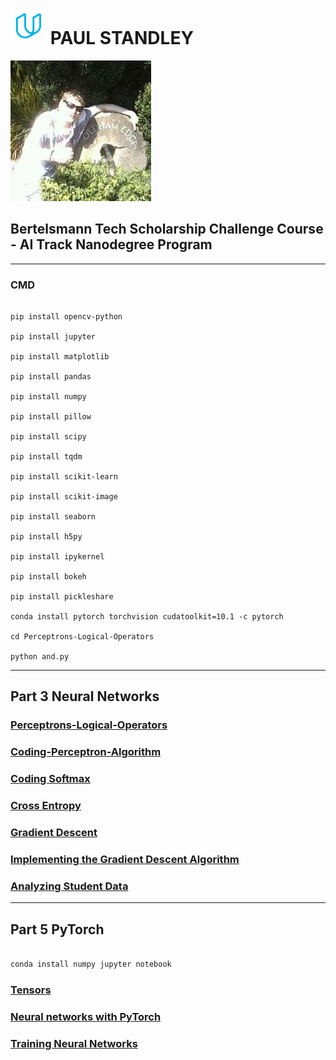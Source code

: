 # ![udacity](img/udacious.png) **PAUL STANDLEY**

![profile](img/profile.png)

## Bertelsmann Tech Scholarship Challenge Course - AI Track Nanodegree Program

---

### CMD

```CMD

pip install opencv-python

pip install jupyter

pip install matplotlib

pip install pandas

pip install numpy

pip install pillow

pip install scipy

pip install tqdm

pip install scikit-learn

pip install scikit-image

pip install seaborn

pip install h5py

pip install ipykernel

pip install bokeh

pip install pickleshare

conda install pytorch torchvision cudatoolkit=10.1 -c pytorch

cd Perceptrons-Logical-Operators

python and.py

```

---

## Part 3 Neural Networks

### [Perceptrons-Logical-Operators](md/plo.md)

### [Coding-Perceptron-Algorithm](md/cpa.md)

### [Coding Softmax](md/cs.md)

### [Cross Entropy](md/ce.md)

### [Gradient Descent](md/gd.md)

### [Implementing the Gradient Descent Algorithm](md/igda.md)

### [Analyzing Student Data](md/asd.md)

---

## Part 5 PyTorch

```BASH

conda install numpy jupyter notebook

```

### [Tensors](md/tensors.md)

### [Neural networks with PyTorch](md/nnwpt.md)

### [Training Neural Networks](md/tnn.md)

